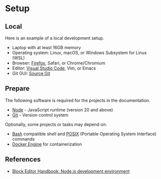 # Setup

## Local

Here is an example of a local development setup.

- Laptop with at least 16GB memory
- Operating system: Linux, macOS, or Windows Subsystem for Linux (WSL)
- Browser: [Firefox](https://www.mozilla.org/en-US/firefox/new/), Safari, or Chrome/Chromium
- Editor: [Visual Studio Code](https://code.visualstudio.com/), Vim, or Emacs
- Git GUI: [Source Git](https://sourcegit-scm.github.io/)

## Prepare

The following software is required for the projects in the documentation.

- [Node](https://nodejs.org) - JavaScript runtime (version 20 and above)
- [Git](https://git-scm.com/) - Version control system

Optionally, some projects or tasks may depend on:

- [Bash](https://en.wikipedia.org/wiki/Bash_(Unix_shell)) compatible shell and [POSIX](https://en.wikipedia.org/wiki/List_of_POSIX_commands) (Portable Operating System Interface) commands
- [Docker Engine](https://docs.docker.com/engine/) for containerization

## References

- [Block Editor Handbook: Node.js development environment](https://developer.wordpress.org/block-editor/getting-started/devenv/nodejs-development-environment/)

